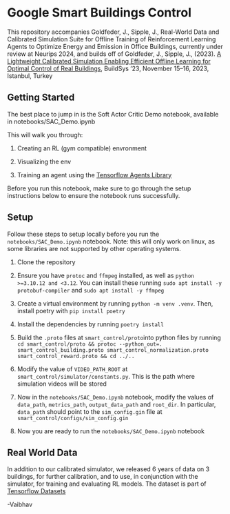 # Google Smart Buildings Control

This repository accompanies Goldfeder, J., Sipple, J., Real-World Data and Calibrated
Simulation Suite for Offline Training of Reinforcement Learning Agents to Optimize
Energy and Emission in Office Buildings, currently under review at Neurips 2024,
and builds off of Goldfeder, J., Sipple, J., (2023).
[A Lightweight Calibrated Simulation Enabling Efficient Offline Learning for Optimal Control of Real Buildings](https://dl.acm.org/doi/10.1145/3600100.3625682),
BuildSys ’23, November 15–16, 2023, Istanbul, Turkey

## Getting Started

The best place to jump in is the Soft Actor Critic Demo notebook,
available in notebooks/SAC_Demo.ipynb

This will walk you through:

1. Creating an RL (gym compatible) envronment

2. Visualizing the env

3. Training an agent using the [Tensorflow Agents Library](https://www.tensorflow.org/agents)

Before you run this notebook, make sure to go through the setup instructions below to ensure the notebook runs successfully.

## Setup

Follow these steps to setup locally before you run the `notebooks/SAC_Demo.ipynb` notebook. Note: this will only work on linux, as some libraries are not supported by other operating systems.

1. Clone the repository

2. Ensure you have `protoc` and `ffmpeg` installed, as well as `python >=3.10.12 and <3.12`. You can install these running `sudo apt install -y protobuf-compiler` and `sudo apt install -y ffmpeg`

3. Create a virtual environment by running `python -m venv .venv`. Then, install poetry with `pip install poetry`

4. Install the dependencies by running `poetry install`

5. Build the `.proto` files at `smart_control/proto`into python files by running `cd smart_control/proto && protoc --python_out=. smart_control_building.proto smart_control_normalization.proto smart_control_reward.proto && cd ../..`  

6. Modify the value of `VIDEO_PATH_ROOT` at `smart_control/simulator/constants.py`. This is the path where simulation videos will be stored

7. Now in the `notebooks/SAC_Demo.ipynb` notebook, modify the values of `data_path`, `metrics_path`, `output_data_path` and `root_dir`. In particular, `data_path` should point to the `sim_config.gin` file at `smart_control/configs/sim_config.gin`

8. Now you are ready to run the `notebooks/SAC_Demo.ipynb` notebook 

## Real World Data

In addition to our calibrated simulator, we released 6 years of data on 3 buildings, for further calibration, and to use, in conjunction with the simulator, for training and evaluating RL models. The dataset is part of [Tensorflow Datasets](https://github.com/tensorflow/datasets/tree/master/tensorflow_datasets/datasets/smart_buildings_dataset)

-Vaibhav